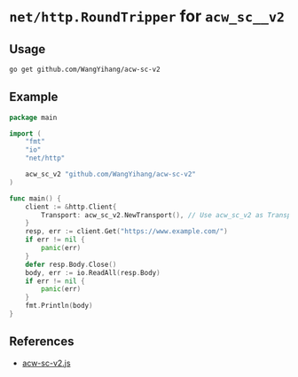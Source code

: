 # `net/http.RoundTripper` for `acw_sc__v2`

## Usage

```bash
go get github.com/WangYihang/acw-sc-v2
```

## Example

```go
package main

import (
	"fmt"
	"io"
	"net/http"

	acw_sc_v2 "github.com/WangYihang/acw-sc-v2"
)

func main() {
	client := &http.Client{
		Transport: acw_sc_v2.NewTransport(), // Use acw_sc_v2 as Transport
	}
	resp, err := client.Get("https://www.example.com/")
	if err != nil {
		panic(err)
	}
	defer resp.Body.Close()
	body, err := io.ReadAll(resp.Body)
	if err != nil {
		panic(err)
	}
	fmt.Println(body)
}
```

## References

* [acw-sc-v2.js](https://github.com/WangYihang/)